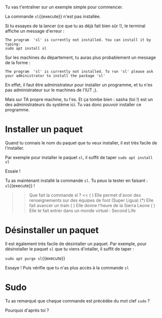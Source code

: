 Tu vas t'entraîner sur un exemple simple pour commencer.

La commande `sl`{{execute}} n'est pas installée.

Si tu essayes de la lancer (ce que tu as déjà fait bien sûr !), le terminal affiche un message d'erreur :

``` 
The program  'sl' is currently not installed. You can install it by typing:
sudo apt install sl
```

Sur les machines du département, tu auras plus probablement un message de la forme :

``` 
The program  'sl' is currently not installed. To run 'sl' please ask your administrator to install the package 'sl'
```

En effet, il faut être administrateur pour installer un programme, et tu n'es pas administrateur sur le machines de l'IUT ;).

Mais sur TA propre machine, tu l'es. Et ça tombe bien : sasha (toi !) est un des administrateurs du système ici. Tu vas donc pouvoir installer ce programme.


# Installer un paquet

Quand tu connais le nom du paquet que tu veux installer, il est très facile de l'installer.

Par exemple pour installer le paquet `sl`, il suffit de taper `sudo apt install sl`

Essaie !

Tu as maintenant installé la commande `sl`. Tu peux la tester en faisant : `sl`{{execute}} !


>> Que fait la commande sl ? <<
( ) Elle permet d'avoir des renseignements sur des équipes de foot (Super Ligua)
(*) Elle fait avancer un train
( ) Elle donne l'heure de la Sierra Leone
( ) Elle te fait entrer dans un monde virtuel : Second Life


# Désinstaller un paquet

Il est également très facile de désintaller un paquet.
Par exemple, pour désinstaller le paquet `sl` que tu viens d'intaller, il suffit de taper :

`sudo apt purge sl`{{execute}}

Essaye ! Puis vérifie que tu n'as plus accès à la commande `sl`

# Sudo

Tu as remarqué que chaque commande est précédée du mot clef `sudo` ?

Pourquoi d'après toi ?

